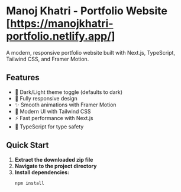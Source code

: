 # Manoj Khatri - Portfolio Website [https://manojkhatri-portfolio.netlify.app/]

A modern, responsive portfolio website built with Next.js, TypeScript, Tailwind CSS, and Framer Motion.

## Features

- 🌙 Dark/Light theme toggle (defaults to dark)
- 📱 Fully responsive design
- ✨ Smooth animations with Framer Motion
- 🎨 Modern UI with Tailwind CSS
- ⚡ Fast performance with Next.js
- 🔧 TypeScript for type safety

## Quick Start

1. **Extract the downloaded zip file**
2. **Navigate to the project directory**
3. **Install dependencies:**
   ```bash
   npm install
